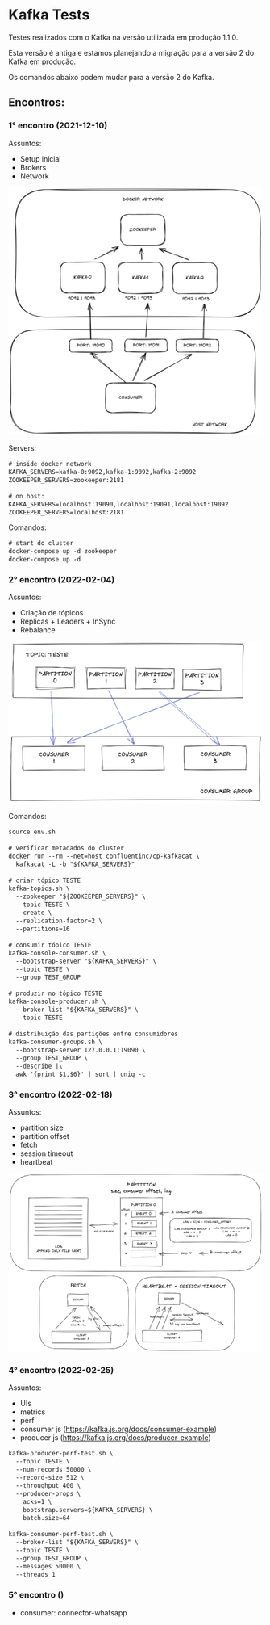 # Kafka Tests

Testes realizados com o Kafka na versão utilizada em produção 1.1.0.

Esta versão é antiga e estamos planejando a migração para a versão 2 do Kafka em produção.

Os comandos abaixo podem mudar para a versão 2 do Kafka.

## Encontros:

### 1° encontro (2021-12-10)

Assuntos:

* Setup inicial
* Brokers
* Network

![Network](/diagrams/network.png)

Servers:

```
# inside docker network
KAFKA_SERVERS=kafka-0:9092,kafka-1:9092,kafka-2:9092
ZOOKEEPER_SERVERS=zookeeper:2181

# on host:
KAFKA_SERVERS=localhost:19090,localhost:19091,localhost:19092
ZOOKEEPER_SERVERS=localhost:2181
```

Comandos:

```
# start do cluster
docker-compose up -d zookeeper
docker-compose up -d
```

### 2° encontro (2022-02-04)

Assuntos:

* Criação de tópicos
* Réplicas + Leaders + InSync
* Rebalance

![Consumers vs Partitions](/diagrams/consumers-vs-partitions.png)




Comandos:

```
source env.sh

# verificar metadados do cluster
docker run --rm --net=host confluentinc/cp-kafkacat \
  kafkacat -L -b "${KAFKA_SERVERS}"

# criar tópico TESTE
kafka-topics.sh \
  --zookeeper "${ZOOKEEPER_SERVERS}" \
  --topic TESTE \
  --create \
  --replication-factor=2 \
  --partitions=16

# consumir tópico TESTE
kafka-console-consumer.sh \
  --bootstrap-server "${KAFKA_SERVERS}" \
  --topic TESTE \
  --group TEST_GROUP

# produzir no tópico TESTE
kafka-console-producer.sh \
  --broker-list "${KAFKA_SERVERS}" \
  --topic TESTE

# distribuição das partições entre consumidores
kafka-consumer-groups.sh \
  --bootstrap-server 127.0.0.1:19090 \
  --group TEST_GROUP \
  --describe |\
  awk '{print $1,$6}' | sort | uniq -c
```

### 3° encontro (2022-02-18)

Assuntos:

* partition size
* partition offset
* fetch
* session timeout
* heartbeat

![Partitions](/diagrams/partitions.png)

### 4° encontro (2022-02-25)

Assuntos:

* UIs
* metrics
* perf
* consumer js (https://kafka.js.org/docs/consumer-example)
* producer js (https://kafka.js.org/docs/producer-example)


```
kafka-producer-perf-test.sh \
  --topic TESTE \
  --num-records 50000 \
  --record-size 512 \
  --throughput 400 \
  --producer-props \
    acks=1 \
    bootstrap.servers=${KAFKA_SERVERS} \
    batch.size=64

kafka-consumer-perf-test.sh \
  --broker-list "${KAFKA_SERVERS}" \
  --topic TESTE \
  --group TEST_GROUP \
  --messages 50000 \
  --threads 1
```

### 5° encontro ()
* consumer: connector-whatsapp
